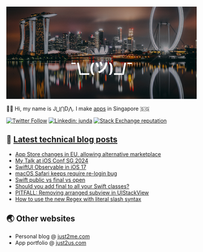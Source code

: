 [![](https://github.com/samwize/samwize/blob/master/singapore.jpg?raw=true)](https://just2me.com/about)

👋🏻 Hi, my name is J⋃⋂D⋀. I make [apps](https://just2us.com/apps) in Singapore 🇸🇬

[![Twitter Follow](https://img.shields.io/twitter/follow/samwize?label=Follow)](https://twitter.com/samwize)
[![Linkedin: junda](https://img.shields.io/badge/-Junda-blue?style=flat-square&logo=Linkedin&logoColor=white&link=https://www.linkedin.com/in/junda/)](https://www.linkedin.com/in/junda/)
[![Stack Exchange reputation](https://img.shields.io/stackexchange/stackoverflow/r/242682)](https://stackoverflow.com/users/242682/samwize)

## 📕 [Latest technical blog posts](https://samwize.com)

<!-- BLOG-POST-LIST:START -->
- [App Store changes in EU, allowing alternative marketplace](https://samwize.com/2024/01/26/app-store-changes-in-eu-allowing-alternative-marketplace/)
- [My Talk at iOS Conf SG 2024](https://samwize.com/2024/01/18/my-talk-at-ios-conf-sg-2024/)
- [SwiftUI Observable in iOS 17](https://samwize.com/2024/01/15/swiftui-observable-in-ios-17/)
- [macOS Safari keeps require re-login bug](https://samwize.com/2024/01/10/macos-safari-keeps-require-re-login-bug/)
- [Swift public vs final vs open](https://samwize.com/2023/12/29/swfit-public-vs-final-vs-open/)
- [Should you add final to all your Swift classes?](https://samwize.com/2023/12/15/should-you-add-final-to-all-your-swift-classes/)
- [PITFALL: Removing arranged subview in UIStackView](https://samwize.com/2023/10/30/pitfall-removing-arranged-subview-in-uistackview/)
- [How to use the new Regex with literal slash syntax](https://samwize.com/2023/10/01/how-to-use-the-new-regex-with-literal-slash-syntax/)
<!-- BLOG-POST-LIST:END -->

## 🌏 Other websites

- Personal blog @ [just2me.com](https://just2me.com)
- App portfolio @ [just2us.com](https://just2us.com)

